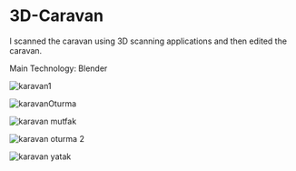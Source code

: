 # 3D-Caravan
I scanned the caravan using 3D scanning applications and then edited the caravan.

Main Technology: Blender

![karavan1](https://github.com/YagmurAslannn/3D-Caravan/assets/145435494/feeb16b0-f801-41ee-b0c3-945c5688e3d2)

![karavanOturma](https://github.com/YagmurAslannn/3D-Caravan/assets/145435494/a02b866e-5d7c-4da1-bf88-40677487b657)

![karavan mutfak](https://github.com/YagmurAslannn/3D-Caravan/assets/145435494/e5941e10-b572-4392-920a-11113c2e7a30)

![karavan oturma 2](https://github.com/YagmurAslannn/3D-Caravan/assets/145435494/e5e1a0e0-956c-4760-b15e-3ac1fc801b7f)

![karavan yatak](https://github.com/YagmurAslannn/3D-Caravan/assets/145435494/6c0bf4ed-78cc-4c34-a727-dcab25f29299)
